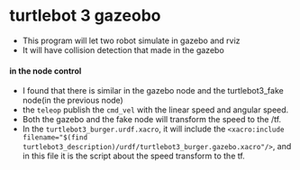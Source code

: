 turtlebot 3 gazeobo
===

- This program will let two robot simulate in gazebo and rviz
- It will have collision detection that made in the gazebo

#### in the node control
- I found that there is similar in the gazebo node and the turtlebot3_fake node(in the previous node)
- the `teleop` publish the `cmd_vel` with the linear speed and angular speed.
- Both the gazebo and the fake node will transform the speed to the /tf.
- In the `turtlebot3_burger.urdf.xacro`, it will include the `<xacro:include filename="$(find turtlebot3_description)/urdf/turtlebot3_burger.gazebo.xacro"/>`, and in this file it is the script about the speed transform to the tf.
